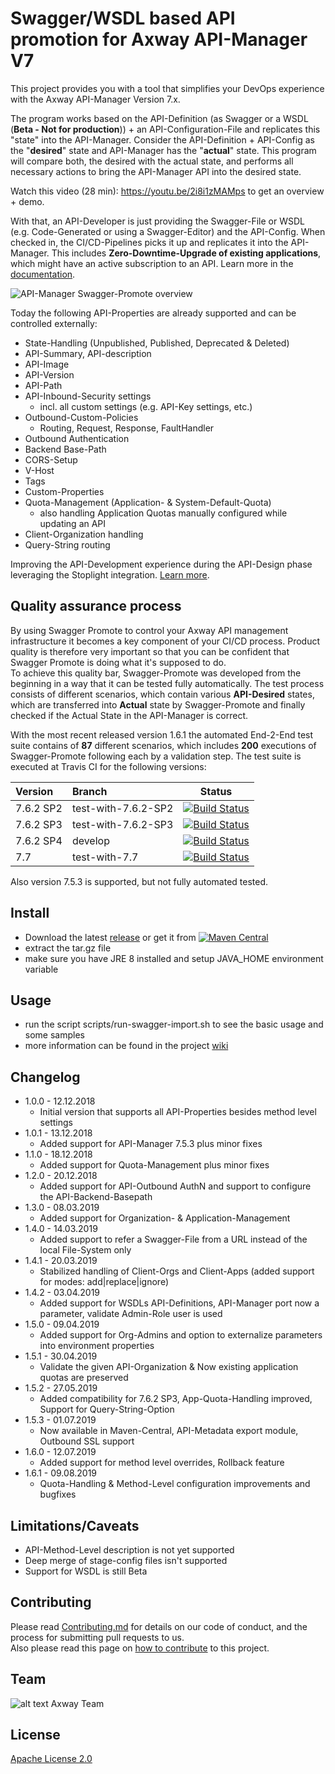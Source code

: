 # Swagger/WSDL based API promotion for Axway API-Manager V7

This project provides you with a tool that simplifies your DevOps experience with the Axway API-Manager Version 7.x. 

The program works based on the API-Definition (as Swagger or a WSDL (__Beta - Not for production__)) + an API-Configuration-File and replicates this "state" into the API-Manager. Consider the API-Definition + API-Config as the "__desired__" state and API-Manager has the "__actual__" state. This program will compare both, the desired with the actual state, and performs all necessary actions to bring the API-Manager API into the desired state.

Watch this video (28 min): https://youtu.be/2i8i1zMAMps to get an overview + demo.

With that, an API-Developer is just providing the Swagger-File or WSDL (e.g. Code-Generated or using a Swagger-Editor) and the API-Config. When checked in, the CI/CD-Pipelines picks it up and replicates it into the API-Manager. 
This includes __Zero-Downtime-Upgrade of existing applications__, which might have an active subscription to an API. Learn more in the [documentation](https://github.com/Axway-API-Management-Plus/apimanager-swagger-promote/wiki).

![API-Manager Swagger-Promote overview]( https://github.com/Axway-API-Management-Plus/apimanager-swagger-promote/blob/develop/misc/images/apimanager-swagger-promote-overview.png )

Today the following API-Properties are already supported and can be controlled externally:
- State-Handling (Unpublished, Published, Deprecated & Deleted)
- API-Summary, API-description
- API-Image 
- API-Version
- API-Path
- API-Inbound-Security settings 
  - incl. all custom settings (e.g. API-Key settings, etc.)
- Outbound-Custom-Policies
  - Routing, Request, Response, FaultHandler
- Outbound Authentication
- Backend Base-Path
- CORS-Setup
- V-Host
- Tags
- Custom-Properties
- Quota-Management (Application- & System-Default-Quota)  
  - also handling Application Quotas manually configured while updating an API
- Client-Organization handling  
- Query-String routing  

Improving the API-Development experience during the API-Design phase leveraging the Stoplight integration. [Learn more](https://github.com/Axway-API-Management-Plus/apimanager-swagger-promote/wiki/Stoplight-Integration).

## Quality assurance process
By using Swagger Promote to control your Axway API management infrastructure it becomes a key component of your CI/CD process. Product quality is therefore very important so that you can be confident that Swagger Promote is doing what it's supposed to do.  
To achieve this quality bar, Swagger-Promote was developed from the beginning in a way that it can be tested fully automatically. The test process consists of different scenarios, which contain various __API-Desired__ states, which are transferred into __Actual__ state by Swagger-Promote and finally checked if the Actual State in the API-Manager is correct.  

With the most recent released version 1.6.1 the automated End-2-End test suite contains of __87__ different scenarios, which includes __200__ executions of Swagger-Promote following each by a validation step. The test suite is executed at Travis CI for the following versions:  

| Version       | Branch               | Status | 
| :---          | :---                 | :---:  |
| 7.6.2 SP2     | test-with-7.6.2-SP2  | [![Build Status](https://travis-ci.org/Axway-API-Management-Plus/apimanager-swagger-promote.svg?branch=test-with-7.6.2-SP2)](https://travis-ci.org/Axway-API-Management-Plus/apimanager-swagger-promote)|
| 7.6.2 SP3     | test-with-7.6.2-SP3  | [![Build Status](https://travis-ci.org/Axway-API-Management-Plus/apimanager-swagger-promote.svg?branch=test-with-7.6.2-SP3)](https://travis-ci.org/Axway-API-Management-Plus/apimanager-swagger-promote)|
| 7.6.2 SP4     | develop  | [![Build Status](https://travis-ci.org/Axway-API-Management-Plus/apimanager-swagger-promote.svg?branch=develop)](https://travis-ci.org/Axway-API-Management-Plus/apimanager-swagger-promote)|
| 7.7           | test-with-7.7        | [![Build Status](https://travis-ci.org/Axway-API-Management-Plus/apimanager-swagger-promote.svg?branch=test-with-7.7)](https://travis-ci.org/Axway-API-Management-Plus/apimanager-swagger-promote)|

Also version 7.5.3 is supported, but not fully automated tested.  


## Install
- Download the latest [release](https://github.com/Axway-API-Management-Plus/apimanager-swagger-promote/releases) or get it from  [![Maven Central](https://img.shields.io/maven-central/v/com.github.axway-api-management-plus.swagger-promote/axway-swagger-promote-core.svg?label=Maven%20Central)](https://search.maven.org/search?q=g:%22com.github.axway-api-management-plus.swagger-promote%22%20AND%20a:%22axway-swagger-promote-core%22)  
- extract the tar.gz file  
- make sure you have JRE 8 installed and setup JAVA_HOME environment variable

## Usage
- run the script scripts/run-swagger-import.sh to see the basic usage and some samples
- more information can be found in the project [wiki](https://github.com/Axway-API-Management-Plus/apimanager-swagger-promote/wiki) 

## Changelog
- 1.0.0 - 12.12.2018
  - Initial version that supports all API-Properties besides method level settings
- 1.0.1 - 13.12.2018
  - Added support for API-Manager 7.5.3 plus minor fixes
- 1.1.0 - 18.12.2018
  - Added support for Quota-Management plus minor fixes
- 1.2.0 - 20.12.2018
  - Added support for API-Outbound AuthN and support to configure the API-Backend-Basepath
- 1.3.0 - 08.03.2019
  - Added support for Organization- & Application-Management
- 1.4.0 - 14.03.2019
  - Added support to refer a Swagger-File from a URL instead of the local File-System only
- 1.4.1 - 20.03.2019
  - Stabilized handling of Client-Orgs and Client-Apps (added support for modes: add|replace|ignore)
- 1.4.2 - 03.04.2019
  - Added support for WSDLs API-Definitions, API-Manager port now a parameter, validate Admin-Role user is used
- 1.5.0 - 09.04.2019
  - Added support for Org-Admins and option to externalize parameters into environment properties
- 1.5.1 - 30.04.2019
  - Validate the given API-Organization & Now existing application quotas are preserved
- 1.5.2 - 27.05.2019
  - Added compatibility for 7.6.2 SP3, App-Quota-Handling improved, Support for Query-String-Option
- 1.5.3 - 01.07.2019
  - Now available in Maven-Central, API-Metadata export module, Outbound SSL support
- 1.6.0 - 12.07.2019
  - Added support for method level overrides, Rollback feature
- 1.6.1 - 09.08.2019
  - Quota-Handling & Method-Level configuration improvements and bugfixes


## Limitations/Caveats
- API-Method-Level description is not yet supported
- Deep merge of stage-config files isn't supported
- Support for WSDL is still Beta

## Contributing

Please read [Contributing.md](https://github.com/Axway-API-Management-Plus/Common/blob/master/Contributing.md) for details on our code of conduct, and the process for submitting pull requests to us.  
Also please read this page on [how to contribute](https://github.com/Axway-API-Management-Plus/apimanager-swagger-promote/wiki/7.1-Contribute-to-this-project) to this project.

## Team

![alt text][Axwaylogo] Axway Team

[Axwaylogo]: https://github.com/Axway-API-Management/Common/blob/master/img/AxwayLogoSmall.png  "Axway logo"


## License
[Apache License 2.0](/LICENSE)
